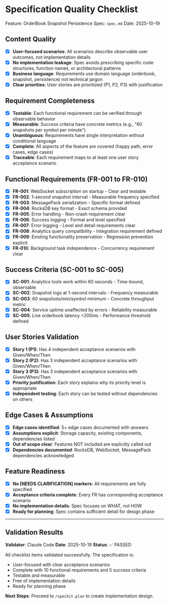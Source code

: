 # Specification Quality Checklist

Feature: OrderBook Snapshot Persistence
Spec: `spec.md`
Date: 2025-10-19

## Content Quality

- [x] **User-focused scenarios**: All scenarios describe observable user outcomes, not implementation details
- [x] **No implementation leakage**: Spec avoids prescribing specific code structures, function names, or architectural patterns
- [x] **Business language**: Requirements use domain language (orderbook, snapshot, persistence) not technical jargon
- [x] **Clear priorities**: User stories are prioritized (P1, P2, P3) with justification

## Requirement Completeness

- [x] **Testable**: Each functional requirement can be verified through observable behavior
- [x] **Measurable**: Success criteria have concrete metrics (e.g., "60 snapshots per symbol per minute")
- [x] **Unambiguous**: Requirements have single interpretation without conditional language
- [x] **Complete**: All aspects of the feature are covered (happy path, error cases, edge cases)
- [x] **Traceable**: Each requirement maps to at least one user story acceptance scenario

## Functional Requirements (FR-001 to FR-010)

- [x] **FR-001**: WebSocket subscription on startup - Clear and testable
- [x] **FR-002**: 1-second snapshot interval - Measurable frequency specified
- [x] **FR-003**: MessagePack serialization - Specific format defined
- [x] **FR-004**: RocksDB key format - Exact schema provided
- [x] **FR-005**: Error handling - Non-crash requirement clear
- [x] **FR-006**: Success logging - Format and level specified
- [x] **FR-007**: Error logging - Level and detail requirements clear
- [x] **FR-008**: Analytics query compatibility - Integration requirement defined
- [x] **FR-009**: Existing functionality preservation - Regression prevention explicit
- [x] **FR-010**: Background task independence - Concurrency requirement clear

## Success Criteria (SC-001 to SC-005)

- [x] **SC-001**: Analytics tools work within 60 seconds - Time-bound, observable
- [x] **SC-002**: Snapshot logs at 1-second intervals - Frequency measurable
- [x] **SC-003**: 60 snapshots/min/symbol minimum - Concrete throughput metric
- [x] **SC-004**: Service uptime unaffected by errors - Reliability measurable
- [x] **SC-005**: Live orderbook latency <200ms - Performance threshold defined

## User Stories Validation

- [x] **Story 1 (P1)**: Has 4 independent acceptance scenarios with Given/When/Then
- [x] **Story 2 (P2)**: Has 3 independent acceptance scenarios with Given/When/Then
- [x] **Story 3 (P3)**: Has 3 independent acceptance scenarios with Given/When/Then
- [x] **Priority justification**: Each story explains why its priority level is appropriate
- [x] **Independent testing**: Each story can be tested without dependencies on others

## Edge Cases & Assumptions

- [x] **Edge cases identified**: 5+ edge cases documented with answers
- [x] **Assumptions explicit**: Storage capacity, existing components, dependencies listed
- [x] **Out of scope clear**: Features NOT included are explicitly called out
- [x] **Dependencies documented**: RocksDB, WebSocket, MessagePack dependencies acknowledged

## Feature Readiness

- [x] **No [NEEDS CLARIFICATION] markers**: All requirements are fully specified
- [x] **Acceptance criteria complete**: Every FR has corresponding acceptance scenario
- [x] **No implementation details**: Spec focuses on WHAT, not HOW
- [x] **Ready for planning**: Spec contains sufficient detail for design phase

---

## Validation Results

**Validator**: Claude Code
**Date**: 2025-10-19
**Status**: ✅ PASSED

All checklist items validated successfully. The specification is:
- User-focused with clear acceptance scenarios
- Complete with 10 functional requirements and 5 success criteria
- Testable and measurable
- Free of implementation details
- Ready for planning phase

**Next Steps**: Proceed to `/speckit.plan` to create implementation design.
